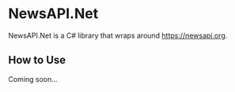 # NewsAPI.Net

NewsAPI.Net is a C# library that wraps around https://newsapi.org. 

## How to Use

Coming soon...